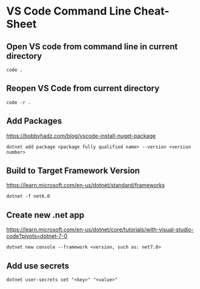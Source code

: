 # VS Code Command Line Cheat-Sheet

## Open VS code from command line in current directory
```
code .
```

## Reopen VS Code from current directory
```
code -r .
```

## Add Packages
https://bobbyhadz.com/blog/vscode-install-nuget-package
```
dotnet add package <package fully qualified name> --version <version number>
```

## Build to Target Framework Version
https://learn.microsoft.com/en-us/dotnet/standard/frameworks
```
dotnet -f net6.0
```

## Create new .net app
https://learn.microsoft.com/en-us/dotnet/core/tutorials/with-visual-studio-code?pivots=dotnet-7-0
```
dotnet new console --framework <version, such as: net7.0>
```

## Add use secrets
```
dotnet user-secrets set "<key>" "<value>"
```
